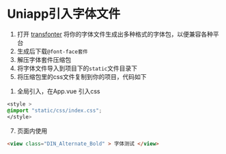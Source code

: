 
# Uniapp引入字体文件

1.  打开 [transfonter](https://transfonter.org/) 将你的字体文件生成出多种格式的字体包，以便兼容各种平台
2.  生成后下载```@font-face套件``` 
3.  解压字体套件压缩包
4.  将字体文件导入到项目下的```static```文件目录下
5.  将压缩包里的css文件复制到你的项目，代码如下
<CodeSwitcher :languages="{1:'字体文件',2:'Base64编码'}">

<template v-slot:1>

    ``` css
  //将路径改成你的字体文件目录
  @font-face {
    font-family: 'DIN Alternate';
    src: url('~@/static/fonts/DINAlternate-Bold.woff2') format('woff2'),
      url('~@/static/fonts/DINAlternate-Bold.woff') format('woff');
    font-weight: bold;
    font-style: normal;
    font-display: swap;
  }
  

  //设置一个class名使用此字体
  .DIN_Alternate_Bold {
    font-family: 'DIN Alternate' !important;
    font-style: normal;
  }

```

</template>
<template v-slot:2>

``` css

//需要在transfonter转换时勾选Base64 encode
  @font-face {
    font-family: 'DIN Alternate';
    src: url('data:font/woff2;charset=utf-8;base64,·····') format('woff2'),
      url('data:font/woff2;charset=utf-8;base64,····') format('woff');
    font-weight: bold;
    font-style: normal;
    font-display: swap;
  }

  //设置一个class名使用此字体
  .DIN_Alternate_Bold {
    font-family: 'DIN Alternate' !important;
    font-style: normal;
  }

```

</template>
</CodeSwitcher>

1. 全局引入，在App.vue 引入css
``` css 
<style >
@import "static/css/index.css";
</style>
```
7. 页面内使用
``` html
<view class="DIN_Alternate_Bold" > 字体测试 </view>
```